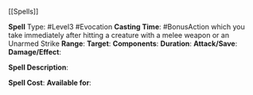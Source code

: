 [[Spells]]

**Spell** Type: #Level3 #Evocation 
**Casting Time**: #BonusAction which you take immediately after hitting a creature with a melee weapon or an Unarmed Strike
**Range**:
**Target**:
**Components**:
**Duration**:
**Attack/Save**:
**Damage/Effect**:

**Spell Description**: 
	

**Spell Cost**:
**Available for**: